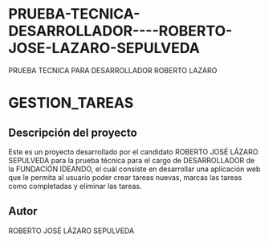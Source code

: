 # PRUEBA-TECNICA-DESARROLLADOR----ROBERTO-JOSE-LAZARO-SEPULVEDA
PRUEBA TECNICA PARA DESARROLLADOR ROBERTO LAZARO

GESTION_TAREAS
==============

Descripción del proyecto
------------------------


Este es un proyecto desarrollado por el candidato ROBERTO JOSÉ LÁZARO SEPULVEDA 
para la prueba técnica para el cargo de DESARROLLADOR de la FUNDACIÓN IDEANDO, 
el cuál consiste en desarrollar una aplicación web que le permita al usuario 
poder crear tareas nuevas, marcas las tareas como completadas y eliminar las tareas.


Autor
-----

ROBERTO JOSÉ LÁZARO SEPULVEDA
